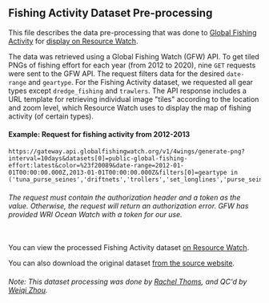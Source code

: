 ## Fishing Activity Dataset Pre-processing
This file describes the data pre-processing that was done to [Global Fishing Activity](https://globalfishingwatch.org/?utm_source=wri_map&utm_medium=api_integration&utm_campaign=ocean_watch) for [display on Resource Watch](https://resourcewatch.org/data/explore/11f16cb9-def0-4bd5-a60e-50c542b837e3).

The data was retrieved using a Global Fishing Watch (GFW) API. To get tiled PNGs of fishing effort for each year (from 2012 to 2020), nine `GET` requests were sent to the GFW API. The request filters data for the desired `date-range` and `geartype`. For the Fishing Activity dataset, we requested all gear types except `dredge_fishing` and `trawlers`. The API response includes a URL template for retrieving individual image "tiles" according to the location and zoom level, which Resource Watch uses to display the map of fishing activity (of certain types).

#### Example: Request for fishing activity from 2012-2013
```
https://gateway.api.globalfishingwatch.org/v1/4wings/generate-png?interval=10days&datasets[0]=public-global-fishing-effort:latest&color=%23f20089&date-range=2012-01-01T00:00:00.000Z,2013-01-01T00:00:00.000Z&filters[0]=geartype in ('tuna_purse_seines','driftnets','trollers','set_longlines','purse_seines','pots_and_traps','other_fishing','set_gillnets','fixed_gear','fishing','seiners','other_purse_seines','other_seines','squid_jigger','pole_and_line','drifting_longlines')
```
###### The request must contain the authorization header and a token as the value. Otherwise, the request will return an authorization error. GFW has provided WRI Ocean Watch with a token for our use.

<br>You can view the processed Fishing Activity dataset [on Resource Watch](https://resourcewatch.org/data/explore/11f16cb9-def0-4bd5-a60e-50c542b837e3).

You can also download the original dataset [from the source website](https://globalfishingwatch.org/data-download/datasets/public-fishing-effort).

###### Note: This dataset processing was done by [Rachel Thoms](https://www.wri.org/profile/rachel-thoms), and QC'd by [Weiqi Zhou](https://www.wri.org/profile/Weiqi-Zhou).